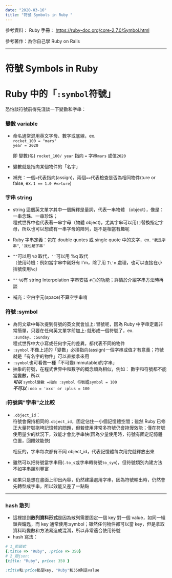 ```yaml
---
date: "2020-03-16"
title: "符號 Symbols in Ruby "
---
```


參考資料：
Ruby 手冊： https://ruby-doc.org/core-2.7.0/Symbol.html

參考著作：為你自己學 Ruby on Rails

---

# 符號 Symbols in Ruby

# Ruby 中的「**`:symbol`符號**」

恐怕談符號前得先淺談一下變數和字串：

### 變數 variable

- 命名通常混用英文字母、數字或底線，ex.  
  `rocket_100 = "mars"` <br> `year = 2020`<br>

  即 變數(名) `rocket_100/ year` 指向 `=` 字串`mars` 或值`2020` <br>

- 變數就是指向某個物件的「名字」

* 補充：一個`=`代表指向(assign)，兩個`==`代表檢查是否為相同物件(ture or false, ex. `1 == 1.0 #=>ture`)

### 字串 string

- string 這個英文單字其中一個解釋是量詞，代表一串物體 （object），像是：一串念珠、一串珍珠；  
  程式世界中也代表著一串字母（物體 object)，尤其字串可以用`[]`替換指定字母，所以也可以想成有一串字母的陣列，是不是相當有趣呢
- Ruby 字串定義：包在 double quotes 或 single quote 中的文字，ex. `"我是字串"`, `'我也是字串'`

- `""`可以用 `%Q` 取代，`''`可以用 %q 取代  
  （使用時機：例如當字串中剛好有 I'm，除了用 `I\'m` 處理，也可以直接在小括號使用`%q`）
- `""` `%Q`有 string Interpolation 字串安插 `#{}`的功能；詳情於介紹字串方法時再談
- 補充：空白字元(space)不算空字串唷

### 符號 :symbol

- 為何文章中每次提到符號的英文就會加上`:`冒號呢，因為 Ruby 中字串定義非常簡單，只要在任何英文單字前加上`:`就形成一個符號了，ex. `:sunday`、`:Sunday`  
  程式世界中大小寫或任何字元的差異，都代表不同的物件
- `:symbol` 不像上述的「變數」必須指向(assign)一個字串或值才有意義；符號就是「有名字的物件」可以直接拿來用
- `:symbol`也可看做一種「不可變(immutable)的字串」
- 抽象的符號，在程式世界中和數字的概念頗為相似，例如：
  數字和符號都不能當變數，所以  
  **_可以_**
  `symbol變數 =指向 :symbol 符號`或`symbol = 100`<br>
  **_不可以_** `:ooo = 'xxx' or :plus = 100`

### :符號與"字串"之比較

- `.object_id`：<br>
  符號會保持相同的`.object_id`，固定佔住一小個記憶體空間；雖然 Ruby 已修正大量符號拖垮記憶體的問題，但若使用非常多符號仍會拖慢效能；僅在符號使用量少的狀況下，效能才會比字串快(因為少量使用時，符號有固定記憶體位置，回饋效能快)

  相反的，字串每次都有不同 object_id，代表記憶體每次用完就釋放出來

- 雖然可以把符號當字串用(`.to_s`或字串轉符號`to_sym`)，但符號類別內建方法不如字串類別豐富
- 如果只是想在畫面上印出內容，仍然建議選用字串，因為符號輸出時，仍然會先轉型成字串，所以效能又差了一點點

---

### hash 散列

- 這裡提到**散列資料形式**是因為散列需要固定一個 key 對一個 value，如同一組鎖與鑰匙，而 key 通常使用:symbol；雖然任何物件都可以當 key，但是拿取資料時變數和方法易造成混淆，所以非常適合使用符號
- hash 寫法：

```ruby
# 1_箭頭式
{:title => "Ruby", :price => 350}
# 2_類json:
{title: "Ruby", price: 350 }

:title和:price都是key, "Ruby"和350則是value
```
